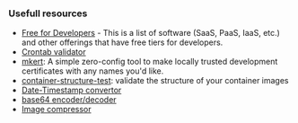 ### Usefull resources

* [Free for Developers](https://free-for.dev/#/) - This is a list of software (SaaS, PaaS, IaaS, etc.) and other offerings that have free tiers for developers.
* [Crontab validator](https://crontab.guru/)
* [mkert](https://github.com/FiloSottile/mkcert): A simple zero-config tool to make locally trusted development certificates with any names you'd like.
* [container-structure-test](https://github.com/GoogleContainerTools/container-structure-test): validate the structure of your container images
* [Date-Timestamp convertor](https://www.freeformatter.com/epoch-timestamp-to-date-converter.html)
* [base64 encoder/decoder](http://www.utilities-online.info/base64/#.XXjdmnUzZhE)
* [Image compressor](https://compressor.io/)
